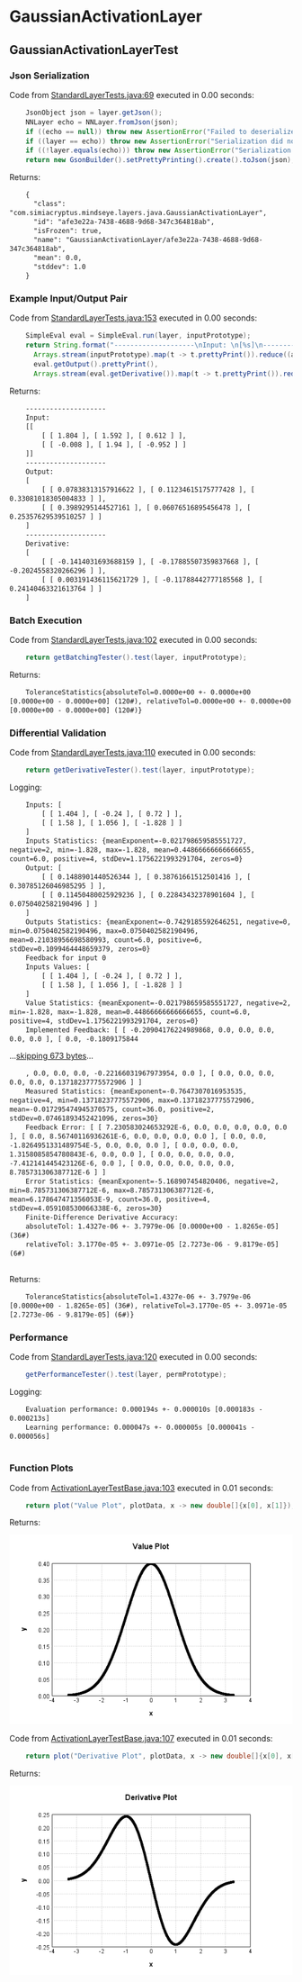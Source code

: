 # GaussianActivationLayer
## GaussianActivationLayerTest
### Json Serialization
Code from [StandardLayerTests.java:69](../../../../../../../src/main/java/com/simiacryptus/mindseye/test/StandardLayerTests.java#L69) executed in 0.00 seconds: 
```java
    JsonObject json = layer.getJson();
    NNLayer echo = NNLayer.fromJson(json);
    if ((echo == null)) throw new AssertionError("Failed to deserialize");
    if ((layer == echo)) throw new AssertionError("Serialization did not copy");
    if ((!layer.equals(echo))) throw new AssertionError("Serialization not equal");
    return new GsonBuilder().setPrettyPrinting().create().toJson(json);
```

Returns: 

```
    {
      "class": "com.simiacryptus.mindseye.layers.java.GaussianActivationLayer",
      "id": "afe3e22a-7438-4688-9d68-347c364818ab",
      "isFrozen": true,
      "name": "GaussianActivationLayer/afe3e22a-7438-4688-9d68-347c364818ab",
      "mean": 0.0,
      "stddev": 1.0
    }
```



### Example Input/Output Pair
Code from [StandardLayerTests.java:153](../../../../../../../src/main/java/com/simiacryptus/mindseye/test/StandardLayerTests.java#L153) executed in 0.00 seconds: 
```java
    SimpleEval eval = SimpleEval.run(layer, inputPrototype);
    return String.format("--------------------\nInput: \n[%s]\n--------------------\nOutput: \n%s\n--------------------\nDerivative: \n%s",
      Arrays.stream(inputPrototype).map(t -> t.prettyPrint()).reduce((a, b) -> a + ",\n" + b).get(),
      eval.getOutput().prettyPrint(),
      Arrays.stream(eval.getDerivative()).map(t -> t.prettyPrint()).reduce((a, b) -> a + ",\n" + b).get());
```

Returns: 

```
    --------------------
    Input: 
    [[
    	[ [ 1.804 ], [ 1.592 ], [ 0.612 ] ],
    	[ [ -0.008 ], [ 1.94 ], [ -0.952 ] ]
    ]]
    --------------------
    Output: 
    [
    	[ [ 0.07838313157916622 ], [ 0.11234615175777428 ], [ 0.33081018305004833 ] ],
    	[ [ 0.3989295144527161 ], [ 0.06076516895456478 ], [ 0.25357629539510257 ] ]
    ]
    --------------------
    Derivative: 
    [
    	[ [ -0.1414031693688159 ], [ -0.17885507359837668 ], [ -0.2024558320266296 ] ],
    	[ [ 0.003191436115621729 ], [ -0.11788442777185568 ], [ 0.24140463321613764 ] ]
    ]
```



### Batch Execution
Code from [StandardLayerTests.java:102](../../../../../../../src/main/java/com/simiacryptus/mindseye/test/StandardLayerTests.java#L102) executed in 0.00 seconds: 
```java
    return getBatchingTester().test(layer, inputPrototype);
```

Returns: 

```
    ToleranceStatistics{absoluteTol=0.0000e+00 +- 0.0000e+00 [0.0000e+00 - 0.0000e+00] (120#), relativeTol=0.0000e+00 +- 0.0000e+00 [0.0000e+00 - 0.0000e+00] (120#)}
```



### Differential Validation
Code from [StandardLayerTests.java:110](../../../../../../../src/main/java/com/simiacryptus/mindseye/test/StandardLayerTests.java#L110) executed in 0.00 seconds: 
```java
    return getDerivativeTester().test(layer, inputPrototype);
```
Logging: 
```
    Inputs: [
    	[ [ 1.404 ], [ -0.24 ], [ 0.72 ] ],
    	[ [ 1.58 ], [ 1.056 ], [ -1.828 ] ]
    ]
    Inputs Statistics: {meanExponent=-0.021798659585551727, negative=2, min=-1.828, max=-1.828, mean=0.44866666666666655, count=6.0, positive=4, stdDev=1.1756221993291704, zeros=0}
    Output: [
    	[ [ 0.1488901440526344 ], [ 0.38761661512501416 ], [ 0.30785126046985295 ] ],
    	[ [ 0.11450480025929236 ], [ 0.22843432378901604 ], [ 0.0750402582190496 ] ]
    ]
    Outputs Statistics: {meanExponent=-0.7429185592646251, negative=0, min=0.0750402582190496, max=0.0750402582190496, mean=0.21038956698580993, count=6.0, positive=6, stdDev=0.1099464448659379, zeros=0}
    Feedback for input 0
    Inputs Values: [
    	[ [ 1.404 ], [ -0.24 ], [ 0.72 ] ],
    	[ [ 1.58 ], [ 1.056 ], [ -1.828 ] ]
    ]
    Value Statistics: {meanExponent=-0.021798659585551727, negative=2, min=-1.828, max=-1.828, mean=0.44866666666666655, count=6.0, positive=4, stdDev=1.1756221993291704, zeros=0}
    Implemented Feedback: [ [ -0.20904176224989868, 0.0, 0.0, 0.0, 0.0, 0.0 ], [ 0.0, -0.1809175844
```
...[skipping 673 bytes](etc/68.txt)...
```
    , 0.0, 0.0, 0.0, -0.22166031967973954, 0.0 ], [ 0.0, 0.0, 0.0, 0.0, 0.0, 0.13718237775572906 ] ]
    Measured Statistics: {meanExponent=-0.7647307016953535, negative=4, min=0.13718237775572906, max=0.13718237775572906, mean=-0.017295474945370575, count=36.0, positive=2, stdDev=0.07461893452421096, zeros=30}
    Feedback Error: [ [ 7.230583024653292E-6, 0.0, 0.0, 0.0, 0.0, 0.0 ], [ 0.0, 8.56740116936261E-6, 0.0, 0.0, 0.0, 0.0 ], [ 0.0, 0.0, -1.8264951331489754E-5, 0.0, 0.0, 0.0 ], [ 0.0, 0.0, 0.0, 1.3158085854780843E-6, 0.0, 0.0 ], [ 0.0, 0.0, 0.0, 0.0, -7.412141445423126E-6, 0.0 ], [ 0.0, 0.0, 0.0, 0.0, 0.0, 8.785731306387712E-6 ] ]
    Error Statistics: {meanExponent=-5.168907454820406, negative=2, min=8.785731306387712E-6, max=8.785731306387712E-6, mean=6.178647471356053E-9, count=36.0, positive=4, stdDev=4.059108530066338E-6, zeros=30}
    Finite-Difference Derivative Accuracy:
    absoluteTol: 1.4327e-06 +- 3.7979e-06 [0.0000e+00 - 1.8265e-05] (36#)
    relativeTol: 3.1770e-05 +- 3.0971e-05 [2.7273e-06 - 9.8179e-05] (6#)
    
```

Returns: 

```
    ToleranceStatistics{absoluteTol=1.4327e-06 +- 3.7979e-06 [0.0000e+00 - 1.8265e-05] (36#), relativeTol=3.1770e-05 +- 3.0971e-05 [2.7273e-06 - 9.8179e-05] (6#)}
```



### Performance
Code from [StandardLayerTests.java:120](../../../../../../../src/main/java/com/simiacryptus/mindseye/test/StandardLayerTests.java#L120) executed in 0.00 seconds: 
```java
    getPerformanceTester().test(layer, permPrototype);
```
Logging: 
```
    Evaluation performance: 0.000194s +- 0.000010s [0.000183s - 0.000213s]
    Learning performance: 0.000047s +- 0.000005s [0.000041s - 0.000056s]
    
```

### Function Plots
Code from [ActivationLayerTestBase.java:103](../../../../../../../src/test/java/com/simiacryptus/mindseye/layers/java/ActivationLayerTestBase.java#L103) executed in 0.01 seconds: 
```java
    return plot("Value Plot", plotData, x -> new double[]{x[0], x[1]});
```

Returns: 

![Result](etc/test.15.png)



Code from [ActivationLayerTestBase.java:107](../../../../../../../src/test/java/com/simiacryptus/mindseye/layers/java/ActivationLayerTestBase.java#L107) executed in 0.01 seconds: 
```java
    return plot("Derivative Plot", plotData, x -> new double[]{x[0], x[2]});
```

Returns: 

![Result](etc/test.16.png)



